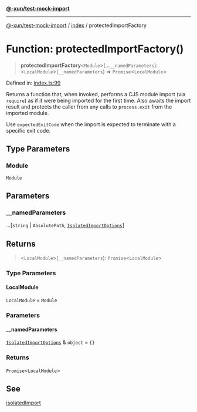 [**@-xun/test-mock-import**](../../README.md)

***

[@-xun/test-mock-import](../../README.md) / [index](../README.md) / protectedImportFactory

# Function: protectedImportFactory()

> **protectedImportFactory**\<`Module`\>(...`__namedParameters`): \<`LocalModule`\>(`__namedParameters`) => `Promise`\<`LocalModule`\>

Defined in: [index.ts:99](https://github.com/Xunnamius/test-utils/blob/d4f5337b9839291285fa2daa2af765a1a6ca184a/packages/test-mock-import/src/index.ts#L99)

Returns a function that, when invoked, performs a CJS module import (via
`require`) as if it were being imported for the first time. Also awaits the
import result and protects the caller from any calls to `process.exit` from
the imported module.

Use `expectedExitCode` when the import is expected to terminate with a
specific exit code.

## Type Parameters

### Module

`Module`

## Parameters

### \_\_namedParameters

...\[`string` \| `AbsolutePath`, [`IsolatedImportOptions`](../type-aliases/IsolatedImportOptions.md)\]

## Returns

> \<`LocalModule`\>(`__namedParameters`): `Promise`\<`LocalModule`\>

### Type Parameters

#### LocalModule

`LocalModule` = `Module`

### Parameters

#### \_\_namedParameters

[`IsolatedImportOptions`](../type-aliases/IsolatedImportOptions.md) & `object` = `{}`

### Returns

`Promise`\<`LocalModule`\>

## See

[isolatedImport](isolatedImport.md)
